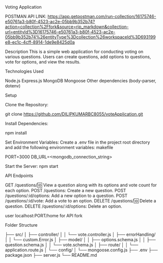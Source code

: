 Voting Application


POSTMAN API LINK: https://app.getpostman.com/run-collection/16175746-e50761a3-b80f-4523-ac2e-05bb9b352b74?action=collection%2Ffork&source=rip_markdown&collection-url=entityId%3D16175746-e50761a3-b80f-4523-ac2e-05bb9b352b74%26entityType%3Dcollection%26workspaceId%3D693199e8-ec1c-4cff-8914-1de9e8425d0a


Description
This is a simple web application for conducting voting on various questions. Users can create questions, add options to questions, vote for options, and view the results.

Technologies Used

Node.js
Express.js
MongoDB
Mongoose
Other dependencies (body-parser, dotenv)

Setup

Clone the Repository:

git clone https://github.com/DILIPKUMARBC8055/voteApplication.git

Install Dependencies:

npm install

Set Environment Variables:
Create a .env file in the project root directory and add the following environment variables:
makefile

PORT=3000
DB_URL=<mongodb_connection_string>

Start the Server:
npm start

API Endpoints

GET /questions/:id: View a question along with its options and vote count for each option.
POST /questions: Create a new question.
POST /questions/:id/options: Add a new option to a question.
POST /questions/:id/vote: Add a vote to an option.
DELETE /questions/:id: Delete a question.
DELETE /questions/:id/options: Delete an option.

user localhost:PORT/home for API fork

Folder Structure

├── src/
│ ├── controller/
│ │ └── vote.controller.js
│ ├── errorHandling/
│ │ └── custom.Error.js
│ ├── model/
│ │ ├── options.schema.js
│ │ ├── question.schema.js
│ │ └── vote.schema.js
│ ├── route/
│ │ └── application.route.js
│ └── config/
│ └── mongoose.config.js
├── .env
├── package.json
├── server.js
└── README.md
